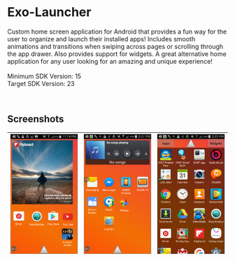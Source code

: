 # Exo-Launcher
Custom home screen application for Android that provides a fun way for the user to organize and launch their installed apps!
Includes smooth animations and transitions when swiping across pages or scrolling through the app drawer. Also provides support for widgets.
A great alternative home application for any user looking for an amazing and unique experience!
<br>
<br>
Minimum SDK Version: 15 <br>
Target SDK Version: 23

<br>

Screenshots
---------------------------------

|<img src="https://github.com/ViWu/Exo-Launcher/blob/master/app/src/main/res/drawable/screenshot1.png">  | <img src="https://github.com/ViWu/Exo-Launcher/blob/master/app/src/main/res/drawable/screenshot2.png" > | <img src="https://github.com/ViWu/Exo-Launcher/blob/master/app/src/main/res/drawable/screenshot3.png">
|----------------|----------------|----------------|
